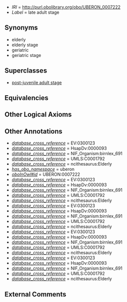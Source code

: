  * *IRI* = http://purl.obolibrary.org/obo/UBERON_0007222
 * *Label* = late adult stage

## Synonyms

 * elderly
 * elderly stage
 * geriatric
 * geriatric stage

## Superclasses

 * [post-juvenile adult stage](../../UBERON/13/UBERON_0000113.md)

## Equivalencies


## Other Logical Axioms


## Other Annotations

 * *[database_cross_reference](../../ef/oboInOwl#hasDbXref.md)* = EV:0300123
 * *[database_cross_reference](../../ef/oboInOwl#hasDbXref.md)* = HsapDv:0000093
 * *[database_cross_reference](../../ef/oboInOwl#hasDbXref.md)* = NIF_Organism:birnlex_691
 * *[database_cross_reference](../../ef/oboInOwl#hasDbXref.md)* = UMLS:C0001792
 * *[database_cross_reference](../../ef/oboInOwl#hasDbXref.md)* = ncithesaurus:Elderly
 * *[has_obo_namespace](../../ce/oboInOwl#hasOBONamespace.md)* = uberon
 * *[oboInOwl#id](../../id/oboInOwl#id.md)* = UBERON:0007222
 * *[database_cross_reference](../../ef/oboInOwl#hasDbXref.md)* = EV:0300123
 * *[database_cross_reference](../../ef/oboInOwl#hasDbXref.md)* = HsapDv:0000093
 * *[database_cross_reference](../../ef/oboInOwl#hasDbXref.md)* = NIF_Organism:birnlex_691
 * *[database_cross_reference](../../ef/oboInOwl#hasDbXref.md)* = UMLS:C0001792
 * *[database_cross_reference](../../ef/oboInOwl#hasDbXref.md)* = ncithesaurus:Elderly
 * *[database_cross_reference](../../ef/oboInOwl#hasDbXref.md)* = EV:0300123
 * *[database_cross_reference](../../ef/oboInOwl#hasDbXref.md)* = HsapDv:0000093
 * *[database_cross_reference](../../ef/oboInOwl#hasDbXref.md)* = NIF_Organism:birnlex_691
 * *[database_cross_reference](../../ef/oboInOwl#hasDbXref.md)* = UMLS:C0001792
 * *[database_cross_reference](../../ef/oboInOwl#hasDbXref.md)* = ncithesaurus:Elderly
 * *[database_cross_reference](../../ef/oboInOwl#hasDbXref.md)* = EV:0300123
 * *[database_cross_reference](../../ef/oboInOwl#hasDbXref.md)* = HsapDv:0000093
 * *[database_cross_reference](../../ef/oboInOwl#hasDbXref.md)* = NIF_Organism:birnlex_691
 * *[database_cross_reference](../../ef/oboInOwl#hasDbXref.md)* = UMLS:C0001792
 * *[database_cross_reference](../../ef/oboInOwl#hasDbXref.md)* = ncithesaurus:Elderly
 * *[database_cross_reference](../../ef/oboInOwl#hasDbXref.md)* = EV:0300123
 * *[database_cross_reference](../../ef/oboInOwl#hasDbXref.md)* = HsapDv:0000093
 * *[database_cross_reference](../../ef/oboInOwl#hasDbXref.md)* = NIF_Organism:birnlex_691
 * *[database_cross_reference](../../ef/oboInOwl#hasDbXref.md)* = UMLS:C0001792
 * *[database_cross_reference](../../ef/oboInOwl#hasDbXref.md)* = ncithesaurus:Elderly

## External Comments

